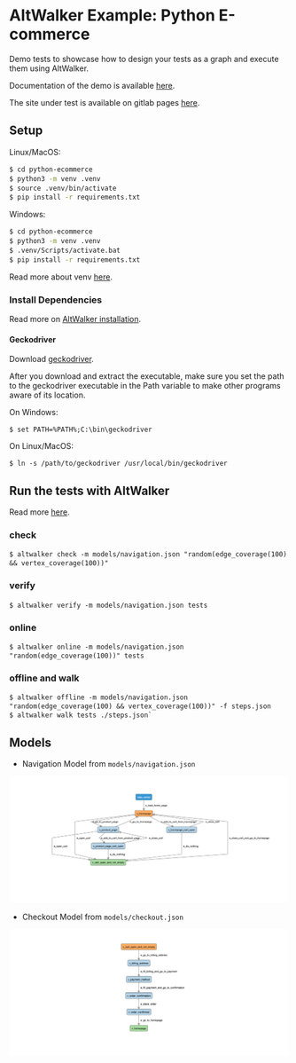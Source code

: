 # AltWalker Example: Python E-commerce

Demo tests to showcase how to design your tests as a graph and execute them using AltWalker.

Documentation of the demo is available [here](https://altom.gitlab.io/altwalker/altwalker/examples/python/e-commerce-demo.html).

The site under test is available on gitlab pages [here](https://altom.gitlab.io/altwalker/snipcart-jekyll-ecommerce-demo/).

## Setup

Linux/MacOS:

```bash
$ cd python-ecommerce
$ python3 -m venv .venv
$ source .venv/bin/activate
$ pip install -r requirements.txt
```

Windows:

```bash
$ cd python-ecommerce
$ python3 -m venv .venv
$ .venv/Scripts/activate.bat
$ pip install -r requirements.txt
```

Read more about venv [here](https://docs.python.org/3/library/venv.html).

### Install Dependencies

Read more on [AltWalker installation](https://altom.gitlab.io/altwalker/altwalker/installation.html).

#### Geckodriver

Download [geckodriver](https://github.com/mozilla/geckodriver/releases).

After you download and extract the executable, make sure you set the path to the geckodriver executable in the Path variable to make other programs aware of its location.

On Windows:

```
$ set PATH=%PATH%;C:\bin\geckodriver
```

On Linux/MacOS:

```
$ ln -s /path/to/geckodriver /usr/local/bin/geckodriver
```

## Run the tests with AltWalker

Read more [here](https://altom.gitlab.io/altwalker/altwalker/examples/python/e-commerce-demo.html).

### check

```
$ altwalker check -m models/navigation.json "random(edge_coverage(100) && vertex_coverage(100))"
```

### verify

```
$ altwalker verify -m models/navigation.json tests
```

### online

```
$ altwalker online -m models/navigation.json "random(edge_coverage(100))" tests
```

### offline and walk

```
$ altwalker offline -m models/navigation.json "random(edge_coverage(100) && vertex_coverage(100))" -f steps.json
$ altwalker walk tests ./steps.json`
```

## Models

* Navigation Model from `models/navigation.json`

![Navigation Model](img/navigation-model.png)

* Checkout Model from `models/checkout.json`

![Checkout Model](img/checkout-model.png)
